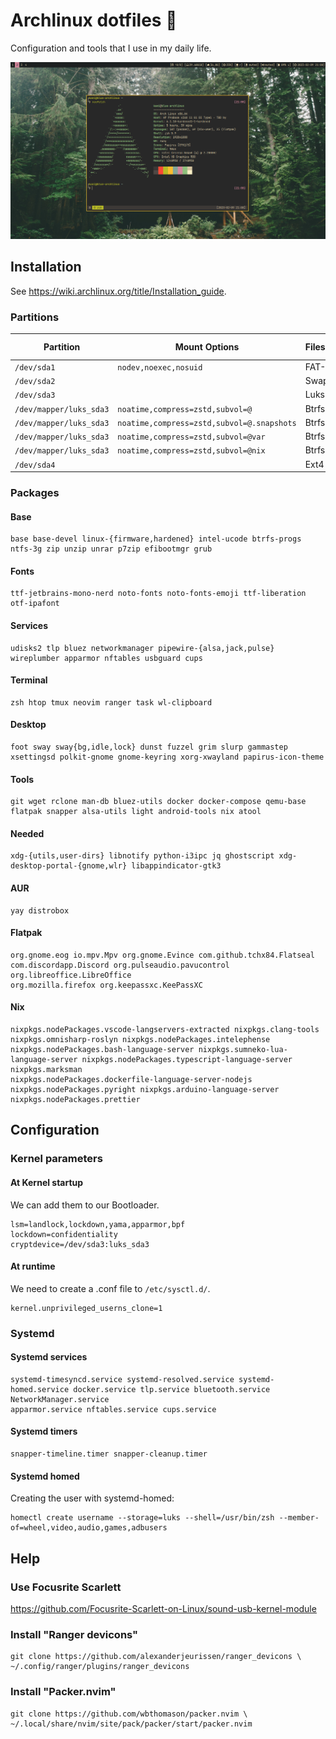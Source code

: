 # Archlinux dotfiles 🐧

Configuration and tools that I use in my daily life.

![](./src/screenshot.png)

## Installation
See https://wiki.archlinux.org/title/Installation_guide.

### Partitions
| Partition               | Mount Options                             | Filesystem     | Mount Point   |
|-------------------------|-------------------------------------------|----------------|---------------|
| `/dev/sda1`             |`nodev,noexec,nosuid`                      | FAT-32         | `/boot`       |
| `/dev/sda2`             |                                           | Swap           | [SWAP]        |
| `/dev/sda3`             |                                           | Luks2          |               |
| `/dev/mapper/luks_sda3` |`noatime,compress=zstd,subvol=@`           | Btrfs          | `/`           |
| `/dev/mapper/luks_sda3` |`noatime,compress=zstd,subvol=@.snapshots` | Btrfs          | `/.snapshots` |
| `/dev/mapper/luks_sda3` |`noatime,compress=zstd,subvol=@var`        | Btrfs          | `/var`        |
| `/dev/mapper/luks_sda3` |`noatime,compress=zstd,subvol=@nix`        | Btrfs          | `/nix`        |
| `/dev/sda4`             |                                           | Ext4           | `/home`       |

### Packages
#### Base
```
base base-devel linux-{firmware,hardened} intel-ucode btrfs-progs ntfs-3g zip unzip unrar p7zip efibootmgr grub
```

#### Fonts
```
ttf-jetbrains-mono-nerd noto-fonts noto-fonts-emoji ttf-liberation otf-ipafont
```

#### Services
```
udisks2 tlp bluez networkmanager pipewire-{alsa,jack,pulse} wireplumber apparmor nftables usbguard cups
```

#### Terminal
```
zsh htop tmux neovim ranger task wl-clipboard
```

#### Desktop
```
foot sway sway{bg,idle,lock} dunst fuzzel grim slurp gammastep xsettingsd polkit-gnome gnome-keyring xorg-xwayland papirus-icon-theme
```

#### Tools
```
git wget rclone man-db bluez-utils docker docker-compose qemu-base flatpak snapper alsa-utils light android-tools nix atool
```

#### Needed
```
xdg-{utils,user-dirs} libnotify python-i3ipc jq ghostscript xdg-desktop-portal-{gnome,wlr} libappindicator-gtk3
```

#### AUR
```
yay distrobox
```

#### Flatpak
```
org.gnome.eog io.mpv.Mpv org.gnome.Evince com.github.tchx84.Flatseal com.discordapp.Discord org.pulseaudio.pavucontrol org.libreoffice.LibreOffice
org.mozilla.firefox org.keepassxc.KeePassXC
```

#### Nix
```
nixpkgs.nodePackages.vscode-langservers-extracted nixpkgs.clang-tools nixpkgs.omnisharp-roslyn nixpkgs.nodePackages.intelephense
nixpkgs.nodePackages.bash-language-server nixpkgs.sumneko-lua-language-server nixpkgs.nodePackages.typescript-language-server nixpkgs.marksman
nixpkgs.nodePackages.dockerfile-language-server-nodejs nixpkgs.nodePackages.pyright nixpkgs.arduino-language-server nixpkgs.nodePackages.prettier
```

## Configuration
### Kernel parameters
#### At Kernel startup
We can add them to our Bootloader.
```
lsm=landlock,lockdown,yama,apparmor,bpf
lockdown=confidentiality
cryptdevice=/dev/sda3:luks_sda3
```

#### At runtime
We need to create a .conf file to `/etc/sysctl.d/`.
```
kernel.unprivileged_userns_clone=1
```

### Systemd
#### Systemd services
```
systemd-timesyncd.service systemd-resolved.service systemd-homed.service docker.service tlp.service bluetooth.service NetworkManager.service
apparmor.service nftables.service cups.service
```

#### Systemd timers
```
snapper-timeline.timer snapper-cleanup.timer
```

#### Systemd homed
Creating the user with systemd-homed:
```
homectl create username --storage=luks --shell=/usr/bin/zsh --member-of=wheel,video,audio,games,adbusers
```

## Help
### Use Focusrite Scarlett
https://github.com/Focusrite-Scarlett-on-Linux/sound-usb-kernel-module

### Install "Ranger devicons"
```
git clone https://github.com/alexanderjeurissen/ranger_devicons \
~/.config/ranger/plugins/ranger_devicons
```

### Install "Packer.nvim"
```
git clone https://github.com/wbthomason/packer.nvim \
~/.local/share/nvim/site/pack/packer/start/packer.nvim
```
